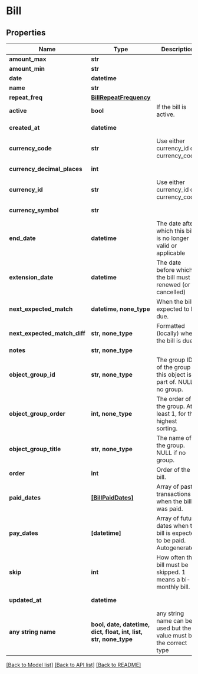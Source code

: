 # Bill


## Properties
Name | Type | Description | Notes
------------ | ------------- | ------------- | -------------
**amount_max** | **str** |  | 
**amount_min** | **str** |  | 
**date** | **datetime** |  | 
**name** | **str** |  | 
**repeat_freq** | [**BillRepeatFrequency**](BillRepeatFrequency.md) |  | 
**active** | **bool** | If the bill is active. | [optional] 
**created_at** | **datetime** |  | [optional] [readonly] 
**currency_code** | **str** | Use either currency_id or currency_code | [optional] 
**currency_decimal_places** | **int** |  | [optional] [readonly] 
**currency_id** | **str** | Use either currency_id or currency_code | [optional] 
**currency_symbol** | **str** |  | [optional] [readonly] 
**end_date** | **datetime** | The date after which this bill is no longer valid or applicable | [optional] 
**extension_date** | **datetime** | The date before which the bill must be renewed (or cancelled) | [optional] 
**next_expected_match** | **datetime, none_type** | When the bill is expected to be due. | [optional] [readonly] 
**next_expected_match_diff** | **str, none_type** | Formatted (locally) when the bill is due. | [optional] [readonly] 
**notes** | **str, none_type** |  | [optional] 
**object_group_id** | **str, none_type** | The group ID of the group this object is part of. NULL if no group. | [optional] 
**object_group_order** | **int, none_type** | The order of the group. At least 1, for the highest sorting. | [optional] [readonly] 
**object_group_title** | **str, none_type** | The name of the group. NULL if no group. | [optional] 
**order** | **int** | Order of the bill. | [optional] 
**paid_dates** | [**[BillPaidDates]**](BillPaidDates.md) | Array of past transactions when the bill was paid. | [optional] [readonly] 
**pay_dates** | **[datetime]** | Array of future dates when the bill is expected to be paid. Autogenerated. | [optional] [readonly] 
**skip** | **int** | How often the bill must be skipped. 1 means a bi-monthly bill. | [optional] 
**updated_at** | **datetime** |  | [optional] [readonly] 
**any string name** | **bool, date, datetime, dict, float, int, list, str, none_type** | any string name can be used but the value must be the correct type | [optional]

[[Back to Model list]](../README.md#documentation-for-models) [[Back to API list]](../README.md#documentation-for-api-endpoints) [[Back to README]](../README.md)


